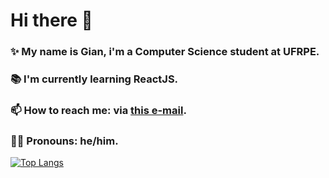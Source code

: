 # Hi there 👋

### ✨ My name is Gian, i'm a Computer Science student at UFRPE.

### 📚 I'm currently learning ReactJS.

<!-- ### 🔨 I’m currently working on...-->

<!-- 🤔 I’m looking for help with ... -->

<!-- 👯 I’m looking to collaborate on... -->

### 📫 How to reach me: via [this e-mail](mailto:giansantos.dev@gmail.com).

### 🧑🏻 Pronouns: he/him.

<!-- ⚡ Fun fact: ... -->

[![Top Langs](https://github-readme-stats.vercel.app/api/top-langs/?username=gian881&layout=compact&theme=dark&show_icons=true)](https://github.com/anuraghazra/github-readme-stats)
